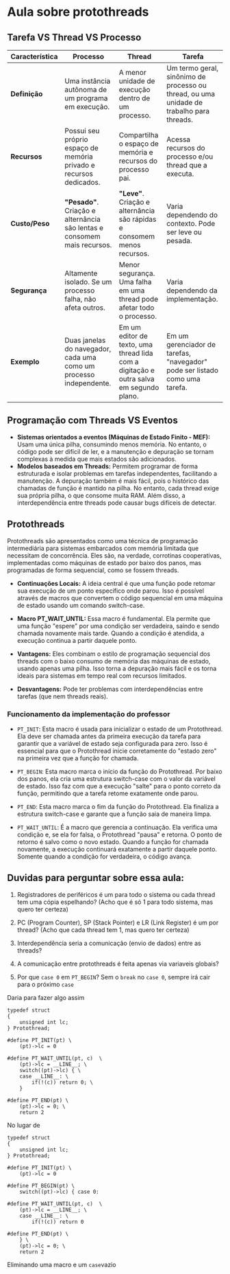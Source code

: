 # Aula sobre protothreads

## Tarefa VS Thread VS Processo
| Característica   | Processo                                                                 | Thread                                                                                  | Tarefa                                                                                          |
|------------------|--------------------------------------------------------------------------|-----------------------------------------------------------------------------------------|-------------------------------------------------------------------------------------------------|
| **Definição**    | Uma instância autônoma de um programa em execução.                       | A menor unidade de execução dentro de um processo.                                       | Um termo geral, sinônimo de processo ou thread, ou uma unidade de trabalho para threads.         |
| **Recursos**     | Possui seu próprio espaço de memória privado e recursos dedicados.        | Compartilha o espaço de memória e recursos do processo pai.                              | Acessa recursos do processo e/ou thread que a executa.                                          |
| **Custo/Peso**   | **"Pesado"**. Criação e alternância são lentas e consomem mais recursos. | **"Leve"**. Criação e alternância são rápidas e consomem menos recursos.                 | Varia dependendo do contexto. Pode ser leve ou pesada.                                          |
| **Segurança**    | Altamente isolado. Se um processo falha, não afeta outros.               | Menor segurança. Uma falha em uma thread pode afetar todo o processo.                    | Varia dependendo da implementação.                                                              |
| **Exemplo**      | Duas janelas do navegador, cada uma como um processo independente.        | Em um editor de texto, uma thread lida com a digitação e outra salva em segundo plano.   | Em um gerenciador de tarefas, "navegador" pode ser listado como uma tarefa.                     |


## Programação com Threads VS Eventos
- **Sistemas orientados a eventos (Máquinas de Estado Finito - MEF):** Usam uma única pilha, consumindo menos memória. No entanto, o código pode ser difícil de ler, e a manutenção e depuração se tornam complexas à medida que mais estados são adicionados.
- **Modelos baseados em Threads:** Permitem programar de forma estruturada e isolar problemas em tarefas independentes, facilitando a manutenção. A depuração também é mais fácil, pois o histórico das chamadas de função é mantido na pilha. No entanto, cada thread exige sua própria pilha, o que consome muita RAM. Além disso, a interdependência entre threads pode causar bugs difíceis de detectar.

## Protothreads
Protothreads são apresentados como uma técnica de programação intermediária para sistemas embarcados com memória limitada que necessitam de concorrência. Eles são, na verdade, corrotinas cooperativas, implementadas como máquinas de estado por baixo dos panos, mas programadas de forma sequencial, como se fossem threads.

- **Continuações Locais:** A ideia central é que uma função pode retomar sua execução de um ponto específico onde parou. Isso é possível através de macros que convertem o código sequencial em uma máquina de estado usando um comando switch-case.

- **Macro PT_WAIT_UNTIL:** Essa macro é fundamental. Ela permite que uma função "espere" por uma condição ser verdadeira, saindo e sendo chamada novamente mais tarde. Quando a condição é atendida, a execução continua a partir daquele ponto.

- **Vantagens:** Eles combinam o estilo de programação sequencial dos threads com o baixo consumo de memória das máquinas de estado, usando apenas uma pilha. Isso torna a depuração mais fácil e os torna ideais para sistemas em tempo real com recursos limitados.

- **Desvantagens:** Pode ter problemas com interdependências entre tarefas (que nem threads reais).

### Funcionamento da implementação do professor 
- `PT_INIT`: Esta macro é usada para inicializar o estado de um Protothread. Ela deve ser chamada antes da primeira execução da tarefa para garantir que a variável de estado seja configurada para zero. Isso é essencial para que o Protothread inicie corretamente do "estado zero" na primeira vez que a função for chamada.

- `PT_BEGIN`: Esta macro marca o início da função do Protothread. Por baixo dos panos, ela cria uma estrutura switch-case com o valor da variável de estado. Isso faz com que a execução "salte" para o ponto correto da função, permitindo que a tarefa retome exatamente onde parou.

- `PT_END`: Esta macro marca o fim da função do Protothread. Ela finaliza a estrutura switch-case e garante que a função saia de maneira limpa.

- `PT_WAIT_UNTIL`: É a macro que gerencia a continuação. Ela verifica uma condição e, se ela for falsa, o Protothread "pausa" e retorna. O ponto de retorno é salvo como o novo estado. Quando a função for chamada novamente, a execução continuará exatamente a partir daquele ponto. Somente quando a condição for verdadeira, o código avança.


## Duvidas para perguntar sobre essa aula:
1. Registradores de periféricos é um para todo o sistema ou cada thread tem uma cópia espelhando? (Acho que é só 1 para todo sistema, mas quero ter certeza)

2. PC (Program Counter), SP (Stack Pointer) e LR (Link Register) é um por thread? (Acho que cada thread tem 1, mas quero ter certeza)

3. Interdependência seria a comunicação (envio de dados) entre as threads?

4. A comunicação entre protothreads é feita apenas via variaveis globais?

5. Por que `case 0` em `PT_BEGIN`? Sem o `break` no `case 0`, sempre irá cair para o próximo `case`

Daria para fazer algo assim
```
typedef struct
{
    unsigned int lc; 
} Protothread;

#define PT_INIT(pt) \
    (pt)->lc = 0

#define PT_WAIT_UNTIL(pt, c)  \
    (pt)->lc = __LINE__; \
    switch((pt)->lc) { \
    case __LINE__: \
        if(!(c)) return 0; \
    }

#define PT_END(pt) \
    (pt)->lc = 0; \
    return 2
```

No lugar de 
```
typedef struct
{
    unsigned int lc; 
} Protothread;

#define PT_INIT(pt) \
    (pt)->lc = 0

#define PT_BEGIN(pt) \
    switch((pt)->lc) { case 0:

#define PT_WAIT_UNTIL(pt, c)  \
    (pt)->lc = __LINE__; \
    case __LINE__: \
        if(!(c)) return 0

#define PT_END(pt) \
    } \
    (pt)->lc = 0; \
    return 2
```

Eliminando uma macro e um `case`vazio